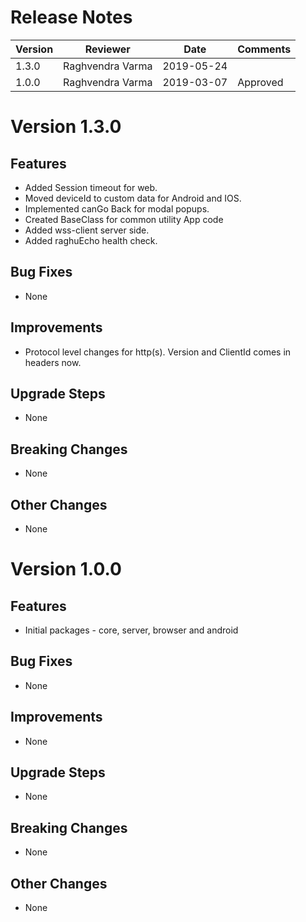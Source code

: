 # Release Notes

| Version | Reviewer | Date | Comments |
|--|--|--|--|
| 1.3.0 | Raghvendra Varma | 2019-05-24| |
| 1.0.0 | Raghvendra Varma | 2019-03-07 | Approved |

# Version 1.3.0

## Features
- Added Session timeout for web.
- Moved deviceId to custom data for Android and IOS.
- Implemented canGo Back for modal popups.
- Created BaseClass for common utility App code
- Added wss-client server side.
- Added raghuEcho health check.

## Bug Fixes
- None

## Improvements
- Protocol level changes for http(s). Version and ClientId comes in headers now.

## Upgrade Steps
- None

## Breaking Changes
- None

## Other Changes
- None


# Version 1.0.0

## Features
- Initial packages - core, server, browser and android

## Bug Fixes
- None

## Improvements
- None

## Upgrade Steps
- None

## Breaking Changes
- None

## Other Changes
- None
